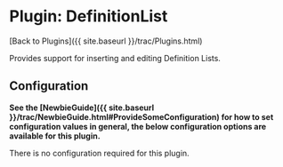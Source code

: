 # Plugin: DefinitionList 

[Back to Plugins]({{ site.baseurl }}/trac/Plugins.html)

Provides support for inserting and editing Definition Lists.

## Configuration

**See the [NewbieGuide]({{ site.baseurl }}/trac/NewbieGuide.html#ProvideSomeConfiguration) for how to set configuration values in general, the below configuration options are available for this plugin.**

There is no configuration required for this plugin.
